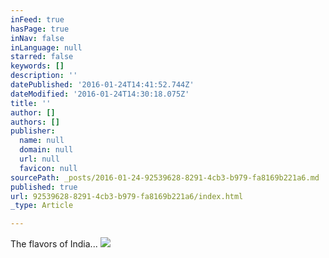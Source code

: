 ```yaml
---
inFeed: true
hasPage: true
inNav: false
inLanguage: null
starred: false
keywords: []
description: ''
datePublished: '2016-01-24T14:41:52.744Z'
dateModified: '2016-01-24T14:30:18.075Z'
title: ''
author: []
authors: []
publisher:
  name: null
  domain: null
  url: null
  favicon: null
sourcePath: _posts/2016-01-24-92539628-8291-4cb3-b979-fa8169b221a6.md
published: true
url: 92539628-8291-4cb3-b979-fa8169b221a6/index.html
_type: Article

---
```

The flavors of India...
![](https://the-grid-user-content.s3-us-west-2.amazonaws.com/d70b4d3f-2ee3-411a-8f84-dcb7523eb68a.jpg)